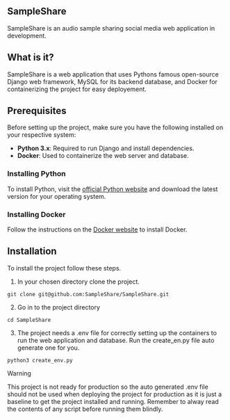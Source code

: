 ## **SampleShare**
SampleShare is an audio sample sharing social media web application in development. 

## **What is it?**
SampleShare is a web application that uses Pythons famous open-source Django web framework, MySQL for its backend database, and Docker for containerizing the project for easy deployement. 

## Prerequisites

Before setting up the project, make sure you have the following installed on your respective system:

- **Python 3.x**: Required to run Django and install dependencies.
- **Docker**: Used to containerize the web server and database.

### Installing Python
To install Python, visit the [official Python website](https://www.python.org/downloads/) and download the latest version for your operating system.

### Installing Docker
Follow the instructions on the [Docker website](https://docs.docker.com/get-docker/) to install Docker.

## **Installation**
To install the project follow these steps.

1. In your chosen directory clone the project.
```
git clone git@github.com:SampleShare/SampleShare.git
```
2. Go in to the project directory 
```
cd SampleShare
```
3. The project needs a .env file for correctly setting up the containers to run the web application and database. Run the create_en.py file auto generate one for you.
```
python3 create_env.py
```
>[!WARNING]
>This project is not ready for production so the auto generated .env file should not be used when deploying the project for production as it is just a baseline to get the project installed and running. Remember to alway read the contents of any script before running them blindly.
